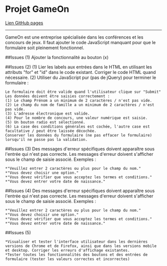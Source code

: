 # Projet GameOn

[Lien GitHub pages](https://fabien-t.github.io/GameOn-website-FR/)
***

GameOn est une entreprise spécialisée dans les conférences et les concours de jeux.
Il faut ajouter le code JavaScript manquant pour que le formulaire soit pleinement fonctionnel.

##Issues (1)
Ajouter la fonctionnalité au bouton (x)

##Issues (2)
(1) Lier les labels aux entrées dans le HTML en utilisant les attributs "for" et "id" dans le code existant. Corriger le code HTML quand nécessaire.
(2) Utiliser du JavaScript pur (pas de jQuery) pour terminer le formulaire :

    Le formulaire doit être valide quand l'utilisateur clique sur "Submit"
    Les données doivent être saisies correctement :
    (1) Le champ Prénom a un minimum de 2 caractères / n'est pas vide.
    (2) Le champ du nom de famille a un minimum de 2 caractères / n'est pas vide.
    (3) L'adresse électronique est valide.
    (4) Pour le nombre de concours, une valeur numérique est saisie.
    (5) Un bouton radio est sélectionné.
    (6) La case des conditions générales est cochée, l'autre case est facultative / peut être laissée décochée.
    Conserver les données du formulaire (ne pas effacer le formulaire) lorsqu'il ne passe pas la validation.


##Issues (3)
Des messages d'erreur spécifiques doivent apparaître sous l'entrée qui n'est pas correcte. Les messages d'erreur doivent s'afficher sous le champ de saisie associé. Exemples :

    *"Veuillez entrer 2 caractères ou plus pour le champ du nom."
    *"Vous devez choisir une option."
    *"Vous devez vérifier que vous acceptez les termes et conditions."
    *"Vous devez entrer votre date de naissance."


##Issues (4)
Des messages d'erreur spécifiques doivent apparaître sous l'entrée qui n'est pas correcte. Les messages d'erreur doivent s'afficher sous le champ de saisie associé. Exemples :

    *"Veuillez entrer 2 caractères ou plus pour le champ du nom."
    *"Vous devez choisir une option."
    *"Vous devez vérifier que vous acceptez les termes et conditions."
    *"Vous devez entrer votre date de naissance."


##Issues (5)

    *Visualiser et tester l'interface utilisateur dans les dernières versions de Chrome et de Firefox, ainsi que dans les versions mobile et desktop. Corriger les erreurs d'affichage existantes.
    *Tester toutes les fonctionnalités des boutons et des entrées de formulaire (tester les valeurs correctes et incorrectes)

